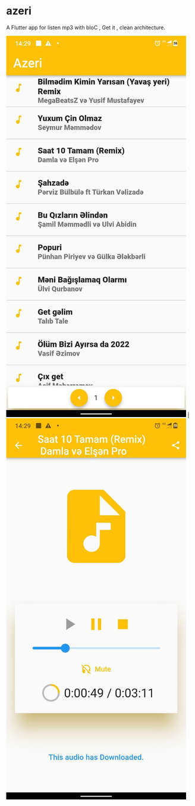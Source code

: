 # azeri

A Flutter app for listen mp3 with bloC , Get it , clean architecture.



![](I1.png)  |  ![](I2.png)

